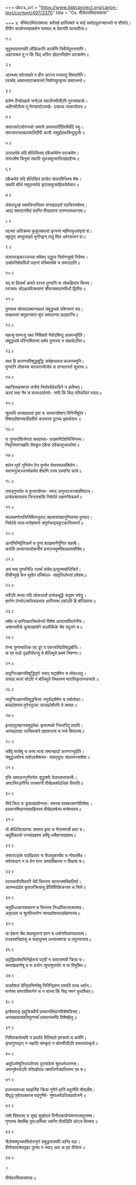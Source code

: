 +++
dbcs_url = "https://www.dsbcproject.org/canon-text/content/497/2370"
title = "0४. वीर्यपारमितासमासः"

+++
४. वीर्यपारमितासमासः
सर्वंसहे क्षान्तिबले च रूढे 
सर्वाद्भुतान्यारभते स शौर्यात्।  
वीर्येण कार्यान्तमहाबलेन
यस्मात् स देवानपि यात्यतीत्य॥

१॥

सुदृश्यपाराण्यपि लौकिकानि
कार्याणि निर्वीर्यदुरुत्तराणि।  
अप्राप्यरूपं तु न किं चिद् अस्ति
खेदानभिज्ञेन पराक्रमेण॥

२॥

आरब्धम् एवोत्सहते न हीन
आरभ्य मध्यस्तु विषादमेति।  
परार्थम् अश्रान्तपराक्रमास्ते
निर्वाणमुत्सृज्य समारभन्ते॥

३॥

प्रायेण दैन्योपहतो जनोऽयं
स्वाधीनवीर्योऽपि गुरुस्वकार्यः।  
अहीनवीर्यस्य तु मेरुसारोऽप्यखे-
दसाध्यः परकार्यभारः॥

४॥

संसारकोट्योरुभयोः समानैः
प्रयामसारैर्दिवसैर्यदि स्युः।  
संवत्सरास्तत्प्रचयातिदीर्घैः
कल्पैः समुद्रोदकबिन्दुतुल्यैः॥

५॥

उत्पादयेयं यदि बोधिचित्तम्
एकैकमेतेन पराक्रमेण।  
सं‍भारशेषं चिनुयां तथापि
भूयःसमुत्सारितखेददैन्यः॥

६॥

एकैकमेवं यदि बोधिचित्तं
प्राप्येत संभारविधिश्च शेषः।  
तथापि बोधिं समुदानयेयं
कृपासमुत्साहितधैर्यसारः॥

७॥

संसारदुःखं स्वमचिन्तयित्वा
संनाहदार्ढ्यं यदचिन्त्यमेवम्।  
आद्यं समादानमिदं वदन्ति
वीरव्रतानां करुणात्मकानाम्॥

८॥

पद्भ्यां अतिक्रम्य कुकूलकल्पां
कृत्स्नां महीमायुधसंवृतां वा।  
यद्द्रष्टुम् अप्युत्सहते मुनीन्द्रान्
पातुं शिवं धर्मरसायनं वा॥

९॥

संसारपङ्काज्जनता मयेयम्
उद्धृत्य निर्वाणसुखे निवेष्या।  
उत्क्षेपनिक्षेपविधौ पदानां
यच्चित्तमेवं च समाददाति॥

१०॥

यद् वा हितार्थं क्रमते परस्य
पुण्यानि वा लोकहिताय चित्तम्।  
पराक्रमः सोऽक्षयविक्रमाणां
श्रीमत्समादानविधौ द्वितीयः॥

११॥

पुण्यस्य चोत्पादसमानकालं
संबुद्धभावे परिणामनं यत्।  
तदक्षयत्वं समुदागमाय
शुभं समादानम् उदाहरन्ति॥

१२॥

महत्सु वाम्भःसु यथा निषिक्तो
नैवोदबिन्दुः क्षयमभ्युपैति।  
संबुद्धभावे परिणामितस्य 
तथैव पुण्यस्य न संक्षयोऽस्ति॥

१३॥

तथा हि कारुण्यविशुद्धबुद्धिः
सर्वज्ञभावाय फलन्त्यमूनि।  
पुण्यानि लोकस्य चराचरस्येत्येवं 
स तान्यारभते सुसत्त्वः॥

१४॥

महात्रिसाहस्रगतं जनौघं
निर्वापयेदेकदिने न कश्चित्।  
कल्पं तथा नैव च सत्त्वधातोस्ते-
नापि किं चित् परिपाचितं स्यात्॥

१५॥

श्रुत्वापि सत्त्वाक्षयतां इमां यः
सत्त्वानशेषान् विनिनीषुरेव।  
विषाददोषानवलीढवीर्यः
कस्तस्य दूरस्थ इहार्थसारः॥

१६॥

यः पुण्यराशिर्जगतां समग्रस्ता-
वत्प्रमाणैर्दशभिर्जिनस्य।  
निवृत्तिमागच्छति रोमकूप
एकैक एकैकसुजातरोमा॥

१७॥

शतेन भूयो गुणितेन तेन 
पुण्येन रोमास्पदसंश्रितेन।  
भवत्यनुव्यञ्जनमेकमेव
शेषाणि तस्य प्रभवन्ति काये॥

१८॥

तावद्गुणादेव च पुण्यराशेस्त-
स्माद् अनुव्यञ्जनसंप्रविष्टात्।  
प्रत्येकशस्तस्य जिनत्वशंसि 
निर्वर्तते लक्षणचित्रकर्म॥

१९॥

सल्लक्षणोत्पत्तिनिमित्तभूतात्
सहस्रसंख्यागुणिताच्च पुण्यात्।  
निर्वर्तते तस्य मनोज्ञवर्णा
संपूर्णचन्द्रस्फुटकान्तिरूर्णा॥

२०॥

ऊर्णाभिनिर्वृत्तिकर्मं च पुण्यं
शतप्रमाणैर्गुणितं सहस्रैः।  
करोति तस्यानवलोकनीयं
छत्तराभमुष्णीषललामशीर्षम्॥

२१॥

अयं मया पुण्यनिधिः परार्थं
संचेय इत्युत्तमबोधिचित्ते।  
वीर्योन्मुखे केन मुखेन तस्मिंल्ल-
यप्रवृत्तिर्लभतां प्रवेशम्॥

२२॥

सर्वेऽपि सत्त्वा यदि लोकधातौ 
प्रत्येकबुद्धैः सदृशा भवेयुः।  
ज्ञानेन तेभ्योऽभ्यधिकप्रभावः
क्षान्तिस्थ एकोऽपि हि बोधिसत्त्वः॥

२३॥

तथैव च क्षान्तिबलस्थितेभ्यो 
विशेषं आयात्यविवर्तनीयः।  
अश्रान्तवीर्यः कुशलप्रयोगे 
यल्लौकिके चैव तदुत्तरे च॥

२४॥

तेभ्यः पुणश्चाधिक एव दूरं
य एकजातिप्रतिबद्धबोधिः।  
क एव वादो दृढवीर्यवत्सु
ये बोधिमूले प्रथमं निषण्णाः॥

२५॥

तादृग्विधज्ञानविशुद्धिपूर्णः
स्याद् यद्यशेषेन च लोकधातुः।  
यायात् कलां सोऽपि न बोधिमूले 
स्थितस्य मारातिकृतान्त्यजातेः॥

२६॥

तादृग्विधज्ञानविशुद्धचित्ताः
स्युर्यद्यशेषेन च सर्वलोकाः।  
बलप्रदेशस्य मुनेरतुल्याः
कलाप्रदेशैरपि ते समग्राः॥

२७॥

इत्यद्भुतज्ञानसमुद्रमेकः
कृपात्मको निस्तरितुं प्रयाति।  
अव्याहताज्ञः परचित्तचारे 
प्रज्ञावभासं च नभो विशालम्॥

२८॥

सर्वेषु सत्त्वेषु च तस्य मात्रा 
समानहार्दा करुणाभ्युदेति।  
संबुद्धधर्माश्च ततोऽवशेषास्त-
स्याद्भुताः संप्रभवन्त्यशेषाः॥

२९॥

एभिः समादानगुणैरुपेतः
शुद्धश्रवैः पेलवसत्त्वसत्त्वैः।  
अष्टाभिरङ्गैरिव तत्त्वमार्गो
वीर्यप्रकर्षादधिकं विभाति॥

३०॥

वीर्यं त्रिधा यः कुशलप्रयोगस्त-
स्माच्च वाक्कायमनोविशेषाः।  
प्रस्थानविष्ठानसमाहितस्य
वीर्यप्रकर्षस्य मनोमयस्य॥

३१॥

यो बोधिचित्तप्रणयः समश्च
कृपा च नैरात्मगतौ क्षमा च।  
चतुर्विकल्पो जनसंग्रहश्च
सर्वेषु धर्मेष्वनवग्रहश्च॥

३२॥

संसारपङ्के यदखिन्नता च
त्रैधातुकस्यैव च नोपलब्धिः।  
सर्वस्वदानं न च तेन मानः
समग्रशिक्षस्य न शिक्षया च॥

३३॥

परापकारैरविकारि धैर्यं 
चित्तस्य चात्यन्तमविक्षतिर्या।  
आरम्भदार्ढयं कुशलक्रियासु
प्रीतिर्विवेकैकरसा च चित्ते॥

३४॥

चतुर्विधध्यानसमापनं च
चित्तस्य निध्यप्तिरनात्मतश्च।  
अतृप्तता च श्रुतविस्तरेण
न्यायप्रवेशस्तदवेक्षणाच्च॥

३५॥

या देशना चैव यथाश्रुतानां
ज्ञानं च धर्मानभिलाप्यतायाम्।  
पञ्चस्वभिज्ञासु च यत्प्रभुत्वम्
अभ्यासमात्रा च तदुत्तरायाम्॥

३६॥

यदृद्धिपादेष्वभिनिर्हृतत्वं
पट्वी न चायासमयी क्रिया च।  
सम्यक्प्रहाणेषु च यः प्रयोगः
शुभाशुभादेव च या विमुक्तिः॥

३७॥

यत्कौशलं चेन्द्रियनिर्णयेषु
निरिन्द्रियान् पश्यति यच्च धर्मान्।  
मार्गस्य संभारविमार्गणं च
न चास्य किं चिद् गमनं कुतश्चित्॥

३८॥

इत्येवमाद्यं पृथुचित्रवीर्यं
प्रस्थानविष्ठानविशेषचित्रम्।  
अस्याक्षयत्वप्रतिपूरणार्थं
प्रस्थानकर्मैव विशेषहेतुः॥

३९॥

निमित्तकर्मस्वपि न प्रवर्तते
वितिष्ठते ज्ञानमये च कर्मणि।  
कृपागुणाद्यन् न जहाति संस्कृतं
न चोरुवीर्योऽपि पतत्यसंस्कृते॥

४०॥

अपूर्वधर्मश्रुतिरल्परोगता
दुरासदेत्वं श्रुतधर्मधारणम्।  
अमानुषेभ्योऽपि परिग्रहोदयः
समाधिगोत्रप्रतिलम्भ एव च॥

४१॥

व्रजन्त्यवन्ध्या यदहर्निशं क्रिया 
गुणैर्न हानिं यदुत्पैति मौशलीम्।  
विवृद्ध एवोत्पलवच्च यद्गुणैर्म-
नुष्यधर्मादधिकप्रयोजनैः॥

४२॥

यशो विशालम् च सुखं सुखोदयं
विनीतकार्पण्यमनस्त्वमुत्तमम्।  
गुणाश्च तेषामिह दृष्टधार्मिका
भवन्ति वीर्यादिति कोऽत्र विस्मयः॥

४३॥

त्रैलोक्यपूज्यममितोरुगुणं
संबुद्धभावमपि यान्ति यदा।  
वीर्यव्यापाश्रयदृढाः पुरुषा
न स्याद् अतः क इव वीर्यपरः॥

४४॥

॥

वीर्यपारमितासमासः॥

